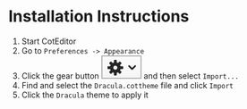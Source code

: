 # Installation Instructions

1. Start CotEditor
2. Go to `Preferences -> Appearance`
3. Click the gear button  ![](assets/gear.png)  and then select `Import...`
4. Find and select the `Dracula.cottheme` file and click `Import`
6. Click the `Dracula` theme to apply it
